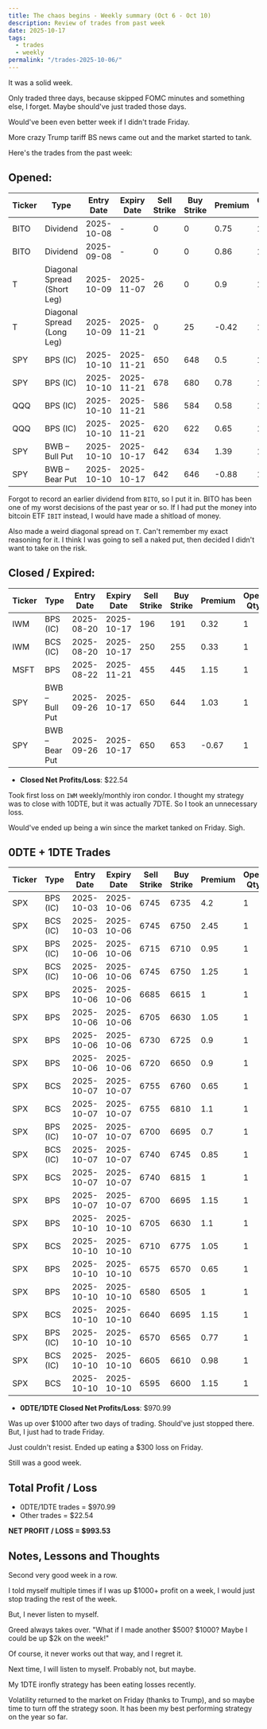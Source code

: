 ```yaml
---
title: The chaos begins - Weekly summary (Oct 6 - Oct 10)
description: Review of trades from past week
date: 2025-10-17
tags:
  - trades
  - weekly
permalink: "/trades-2025-10-06/"
---
```


It was a solid week.

Only traded three days, because skipped FOMC minutes and something else, I forget.  Maybe should've just traded those days.

Would've been even better week if I didn't trade Friday.  

More crazy Trump tariff BS news came out and the market started to tank.

Here's the trades from the past week:

## Opened:

<div class="trade-table weekly full-width">

|**Ticker**|**Type**|**Entry Date**|**Expiry Date**|**Sell Strike**|**Buy Strike**|**Premium**|**Open Qty**|**Fee open**|**Net Premium**|
|---|---|---|---|---|---|---|---|---|---|
|BITO|Dividend|2025-10-08|-|0|0|0.75|1|0.23|74.77|
|BITO|Dividend|2025-09-08|-|0|0|0.86|1|0.23|85.77|
|T|Diagonal Spread (Short Leg)|2025-10-09|2025-11-07|26|0|0.9|1|1.25|88.75|
|T|Diagonal Spread (Long Leg)|2025-10-09|2025-11-21|0|25|-0.42|1|1.25|-43.25|
|SPY|BPS (IC)|2025-10-10|2025-11-21|650|648|0.5|1|1.4|48.6|
|SPY|BPS (IC)|2025-10-10|2025-11-21|678|680|0.78|1|1.4|76.6|
|QQQ|BPS (IC)|2025-10-10|2025-11-21|586|584|0.58|1|1.4|56.6|
|QQQ|BPS (IC)|2025-10-10|2025-11-21|620|622|0.65|1|1.4|63.5999999999999|
|SPY|BWB – Bull Put|2025-10-10|2025-10-17|642|634|1.39|1|1.4|137.6|
|SPY|BWB – Bear Put|2025-10-10|2025-10-17|642|646|-0.88|1|1.4|-89.4|

</div>

Forgot to record an earlier dividend from `BITO`, so I put it in.  BITO has been one of my worst decisions of the past year or so.  If I had put the money into bitcoin ETF `IBIT` instead, I would have made a shitload of money.

Also made a weird diagonal spread on `T`.  Can't remember my exact reasoning for it.  I think I was going to sell a naked put, then decided I didn't want to take on the risk.

## Closed / Expired:

<div class = "trade-table weekly full-width">

|**Ticker**|**Type**|**Entry Date**|**Expiry Date**|**Sell Strike**|**Buy Strike**|**Premium**|**Open Qty**|**Fee open**|**Net Premium**|**Close Date**|**Close Cost**|**Close Qty**|**Fee close**|**Profit/Loss**|
|---|---|---|---|---|---|---|---|---|---|---|---|---|---|---|
|IWM|BPS (IC)|2025-08-20|2025-10-17|196|191|0.32|1|1.4|30.6|2025-10-08|-0.02|1|2.1|26.5|
|IWM|BCS (IC)|2025-08-20|2025-10-17|250|255|0.33|1|1.4|31.6|2025-10-08|-1.12|1|2.1|-82.5|
|MSFT|BPS|2025-08-22|2025-11-21|455|445|1.15|1|2.11|112.89|2025-10-06|-0.5|1|1.39|61.5|
|SPY|BWB – Bull Put|2025-09-26|2025-10-17|650|644|1.03|1|2.735|100.265|2025-10-06|-0.31|1|1.745|67.52|
|SPY|BWB – Bear Put|2025-09-26|2025-10-17|650|653|-0.67|1|2.735|-69.735|2025-10-06|0.21|1|1.745|-50.48|

</div>

- **Closed Net Profits/Loss**: $22.54

Took first loss on `IWM` weekly/monthly iron condor.  I thought my strategy was to close with 10DTE, but it was actually 7DTE.  So I took an unnecessary loss.  

Would've ended up being a win since the market tanked on Friday.  Sigh.


## 0DTE + 1DTE Trades

<div class = "trade-table weekly full-width">

|**Ticker**|**Type**|**Entry Date**|**Expiry Date**|**Sell Strike**|**Buy Strike**|**Premium**|**Open Qty**|**Fee open**|**Net Premium**|**Exit Date**|**Close Cost**|**Close Qty**|**Fee close**|**Profit/Loss**|
|---|---|---|---|---|---|---|---|---|---|---|---|---|---|---|
|SPX|BPS (IC)|2025-10-03|2025-10-06|6745|6735|4.2|1|3.48|416.52|2025-10-06|-4.72|1|0|-55.48|
|SPX|BCS (IC)|2025-10-03|2025-10-06|6745|6750|2.45|1|3.28|241.72|2025-10-06|0|1|0|241.72|
|SPX|BPS (IC)|2025-10-06|2025-10-06|6715|6710|0.95|1|3.28|91.72|2025-10-06|0|1|0|91.72|
|SPX|BCS (IC)|2025-10-06|2025-10-06|6745|6750|1.25|1|3.28|121.72|2025-10-06|0|1|0|121.72|
|SPX|BPS|2025-10-06|2025-10-06|6685|6615|1|1|3.39|96.61|2025-10-06|0|1|0|96.61|
|SPX|BPS|2025-10-06|2025-10-06|6705|6630|1.05|1|3.19|101.81|2025-10-06|0|1|0|101.81|
|SPX|BPS|2025-10-06|2025-10-06|6730|6725|0.9|1|3.28|86.72|2025-10-06|0|1|0|86.72|
|SPX|BPS|2025-10-06|2025-10-06|6720|6650|0.9|1|3.19|86.81|2025-10-06|0|1|0|86.81|
|SPX|BCS|2025-10-07|2025-10-07|6755|6760|0.65|1|3.19|61.81|2025-10-07|0|1|0|61.81|
|SPX|BCS|2025-10-07|2025-10-07|6755|6810|1.1|1|3.19|106.81|2025-10-07|0|1|0|106.81|
|SPX|BPS (IC)|2025-10-07|2025-10-07|6700|6695|0.7|1|3.28|66.72|2025-10-07|0|1|0|66.72|
|SPX|BCS (IC)|2025-10-07|2025-10-07|6740|6745|0.85|1|3.28|81.72|2025-10-07|0|1|0|81.72|
|SPX|BCS|2025-10-07|2025-10-07|6740|6815|1|1|3.19|96.81|2025-10-07|0|1|0|96.81|
|SPX|BPS|2025-10-07|2025-10-07|6700|6695|1.15|1|3.28|111.72|2025-10-07|0|1|0|111.72|
|SPX|BPS|2025-10-10|2025-10-10|6705|6630|1.1|1|3.39|106.61|2025-10-10|-3.4|1|3.48|-236.87|
|SPX|BCS|2025-10-10|2025-10-10|6710|6775|1.05|1|3.19|101.81|2025-10-10|0|1|0|101.81|
|SPX|BPS|2025-10-10|2025-10-10|6575|6570|0.65|1|3.28|61.72|2025-10-10|-0.25|1|3.28|33.44|
|SPX|BPS|2025-10-10|2025-10-10|6580|6505|1|1|3.19|96.81|2025-10-10|-2.1|1|3.39|-116.58|
|SPX|BCS|2025-10-10|2025-10-10|6640|6695|1.15|1|3.19|111.81|2025-10-10|0|1|0|111.81|
|SPX|BPS (IC)|2025-10-10|2025-10-10|6570|6565|0.77|1|3.28|73.72|2025-10-10|-5|1|0|-426.28|
|SPX|BCS (IC)|2025-10-10|2025-10-10|6605|6610|0.98|1|3.28|94.72|2025-10-10|0|1|0|94.72|
|SPX|BCS|2025-10-10|2025-10-10|6595|6600|1.15|1|3.28|111.72|2025-10-10|0|1|0|111.72|

</div>

- **0DTE/1DTE Closed Net Profits/Loss**: $970.99

Was up over $1000 after two days of trading.  Should've just stopped there.  But, I just had to trade Friday.

Just couldn't resist.  Ended up eating a $300 loss on Friday. 

Still was a good week.

## Total Profit / Loss

+ 0DTE/1DTE trades = $970.99
+ Other trades = $22.54

**NET PROFIT / LOSS = $993.53**

## Notes, Lessons and Thoughts

Second very good week in a row.

I told myself multiple times if I was up $1000+ profit on a week, I would just stop trading the rest of the week.

But, I never listen to myself.

Greed always takes over.  "What if I made another $500? $1000?  Maybe I could be up $2k on the week!"

Of course, it never works out that way, and I regret it.

Next time, I will listen to myself.  Probably not, but maybe.

My 1DTE ironfly strategy has been eating losses recently.

Volatility returned to the market on Friday (thanks to Trump), and so maybe time to turn off the strategy soon.  It has been my best performing strategy on the year so far.